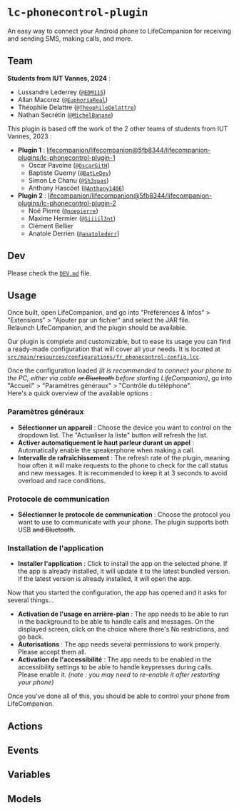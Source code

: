 # `lc-phonecontrol-plugin`
An easy way to connect your Android phone to LifeCompanion for receiving and sending SMS, making calls, and more.

## Team
**Students from IUT Vannes, 2024** :
- Lussandre Lederrey ([`@EDM115`](https://github.com/EDM115))
- Allan Maccrez ([`@EuphoriaReal`](https://github.com/EuphoriaReal))
- Théophile Delattre ([`@TheophileDelattre`](https://github.com/TheophileDelattre))
- Nathan Secrétin ([`@MichelBanane`](https://github.com/MichelBanane))

This plugin is based off the work of the 2 other teams of students from IUT Vannes, 2023 :
- **Plugin 1** : [lifecompanion/lifecompanion@5fb8344/lifecompanion-plugins/lc-phonecontrol-plugin-1](https://github.com/lifecompanion/lifecompanion/tree/5fb83449e301e1850938433c139b520efed5a9e6/lifecompanion-plugins/lc-phonecontrol-plugin-1)
  - Oscar Pavoine ([`@OscarGitH`](https://github.com/OscarGitH))
  - Baptiste Guerny ([`@BatLeDev`](https://github.com/BatLeDev))
  - Simon Le Chanu ([`@Sh3spas`](https://github.com/Sh3spas))
  - Anthony Hascöet ([`@Anthony1406`](https://github.com/Anthony1406))
- **Plugin 2** : [lifecompanion/lifecompanion@5fb8344/lifecompanion-plugins/lc-phonecontrol-plugin-2](https://github.com/lifecompanion/lifecompanion/tree/5fb83449e301e1850938433c139b520efed5a9e6/lifecompanion-plugins/lc-phonecontrol-plugin-2)
  - Noé Pierre ([`@noepierre`](https://github.com/noepierre))
  - Maxime Hermier ([`@Siiiil3nt`](https://github.com/Siiiil3nt))
  - Clément Bellier
  - Anatole Derrien ([`@anatolederr`](https://github.com/anatolederr))

## Dev
Please check the [`DEV.md`](./DEV.md) file.

## Usage
Once built, open LifeCompanion, and go into "Préférences & Infos" > "Extensions" > "Ajouter par un fichier" and select the JAR file.  
Relaunch LifeCompanion, and the plugin should be available.  

Our plugin is complete and customizable, but to ease its usage you can find a ready-made configuration that will cover all your needs. It is located at [`src/main/resources/configurations/fr_phonecontrol-config.lcc`](src/main/resources/configurations/fr_phonecontrol-config.lcc).  

Once the configuration loaded *(it is recommended to connect your phone to the PC, either via cable ~~or Bluetooth~~ before starting LifeCompanion)*, go into "Accueil" > "Paramètres généraux" > "Contrôle du téléphone".  
Here's a quick overview of the available options :  

### Paramètres généraux
- **Sélectionner un appareil** : Choose the device you want to control on the dropdown list. The "Actualiser la liste" button will refresh the list.
- **Activer automatiquement le haut parleur durant un appel** : Automatically enable the speakerphone when making a call.
- **Intervalle de rafraîchissement** : The refresh rate of the plugin, meaning how often it will make requests to the phone to check for the call status and new messages. It is recommended to keep it at 3 seconds to avoid overload and race conditions.

### Protocole de communication
- **Sélectionner le protocole de communication** : Choose the protocol you want to use to communicate with your phone. The plugin supports both USB ~~and Bluetooth~~.

### Installation de l'application
- **Installer l'application** : Click to install the app on the selected phone. If the app is already installed, it will update it to the latest bundled version. If the latest version is already installed, it will open the app.

Now that you started the configuration, the app has opened and it asks for several things...  
- **Activation de l'usage en arrière-plan** : The app needs to be able to run in the background to be able to handle calls and messages. On the displayed screen, click on the choice where there's No restrictions, and go back.
- **Autorisations** : The app needs several permissions to work properly. Please accept them all.
- **Activation de l'accessibilité** : The app needs to be enabled in the accessibility settings to be able to handle keypresses during calls. Please enable it. *(note : you may need to re-enable it after restarting your phone)*

Once you've done all of this, you should be able to control your phone from LifeCompanion.

## Actions

## Events

## Variables

## Models
